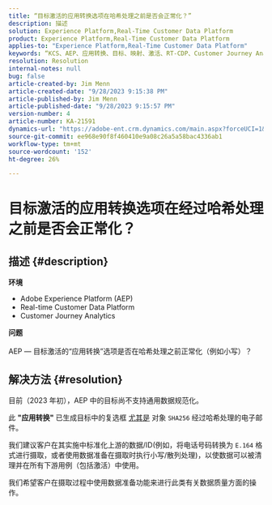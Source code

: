 ```yaml
---
title: “目标激活的应用转换选项在哈希处理之前是否会正常化？”
description: 描述
solution: Experience Platform,Real-Time Customer Data Platform
product: Experience Platform,Real-Time Customer Data Platform
applies-to: "Experience Platform,Real-Time Customer Data Platform"
keywords: “KCS、AEP、应用转换、目标、映射、激活、RT-CDP、Customer Journey Analytics、标准化、Adobe Experience Platform”
resolution: Resolution
internal-notes: null
bug: false
article-created-by: Jim Menn
article-created-date: "9/28/2023 9:15:38 PM"
article-published-by: Jim Menn
article-published-date: "9/28/2023 9:15:57 PM"
version-number: 4
article-number: KA-21591
dynamics-url: "https://adobe-ent.crm.dynamics.com/main.aspx?forceUCI=1&pagetype=entityrecord&etn=knowledgearticle&id=5c469625-445e-ee11-be6f-6045bd006268"
source-git-commit: ee968e90f8f460410e9a08c26a5a58bac4336ab1
workflow-type: tm+mt
source-wordcount: '152'
ht-degree: 26%

---
```


# 目标激活的应用转换选项在经过哈希处理之前是否会正常化？

## 描述 {#description}

<b>环境</b>
- Adobe Experience Platform (AEP)
- Real-time Customer Data Platform
- Customer Journey Analytics




<b>问题</b>
<br><br>AEP — 目标激活的“应用转换”选项是否在哈希处理之前正常化（例如小写）？<br>

## 解决方法 {#resolution}


目前（2023 年初），AEP 中的目标尚不支持通用数据规范化。

此 <b>&quot;应用转换&quot;</b> 已生成目标中的复选框 <u>尤其是</u> 对象 `SHA256` 经过哈希处理的电子邮件。

我们建议客户在其实施中标准化上游的数据/ID(例如，将电话号码转换为 `E.164` 格式进行摄取，或者使用数据准备在摄取时执行小写/散列处理)，以使数据可以被清理并在所有下游用例（包括激活）中使用。

我们希望客户在摄取过程中使用数据准备功能来进行此类有关数据质量方面的操作。




